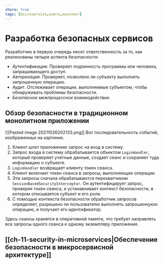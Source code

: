 ```yaml
---
share: true
tags: [microservice,книга,конспект]
---
```

# Разработка безопасных сервисов
Разработчик в первую очередь несет ответственность за то, как реализованы четыре аспекта безопасности.
- *Аутентификация*. Проверяет подлинность программы или человека, запрашивающего доступ.
- *Авторизация*. Проверяет, позволено ли субъекту выполнять запрошенную операцию.
- *Аудит*. Отслеживает операции, выполняемые субъектом, чтобы обнаруживать проблемы безопасности.
- *Безопасное межпроцессное взаимодействие*.

## Обзор безопасности в традиционном монолитном приложении
![[Pasted image 20211026202133.png]]
Вот последовательность событий, изображенных на картинке.
1. Клиент шлет приложению запрос на вход в систему.
2. Запрос входа в систему обрабатывается объектом `LoginHandler`, который проверяет учетные данные, создает сеанс и сохраняет туда информацию о субъекте.
3. `LoginHandler` возвращает клиенту токен сеанса.
4. Клиент включает токен сеанса в запросы, выполняющие операции.
5. Эти запросы сначала обрабатываются перехватчиком `SessionBasedSecurityInterceptor`. Он аутентифицирует запрос, проверяя токен сеанса, и устанавливает контекст безопасности, в котором описывается субъект и его роли.
6. С помощью контекста безопасности обработчик запросов определяет, разрешено ли пользователю выполнять запрошеннуюю операцию, и получает его идентификатор.

Здесь сеансы хранятся в оперативной памяти, что требует направлять все запросы одного сеанса к одному экземпляру приложения.

## [[ch-11-security-in-microservices|Обеспечение безопасности в микросервисной архитектуре]]